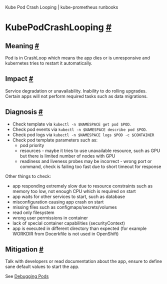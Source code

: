 

Kube Pod Crash Looping \| kube\-prometheus runbooks

KubePodCrashLooping
 [\#](#kubepodcrashlooping)
===============================================

Meaning
 [\#](#meaning)
-----------------------

Pod is in CrashLoop which means the app dies or is unresponsive and
kubernetes tries to restart it automatically.

Impact
 [\#](#impact)
---------------------

Service degradation or unavailability.
Inability to do rolling upgrades.
Certain apps will not perform required tasks such as data migrations.

Diagnosis
 [\#](#diagnosis)
---------------------------

* Check template via `kubectl -n $NAMESPACE get pod $POD`.
* Check pod events via `kubectl -n $NAMESPACE describe pod $POD`.
* Check pod logs via `kubectl -n $NAMESPACE logs $POD -c $CONTAINER`
* Check pod template parameters such as:
	+ pod priority
	+ resources \- maybe it tries to use unavailable resource, such as GPU but
	there is limited number of nodes with GPU
	+ readiness and liveness probes may be incorrect \- wrong port or command,
	check is failing too fast due to short timeout for response

Other things to check:

* app responding extremely slow due to resource constraints such as memory too
low, not enough CPU which is required on start
* app waits for other services to start, such as database
* misconfiguration causing app crash on start
* missing files such as configmaps/secrets/volumes
* read only filesystem
* wrong user permissions in container
* lack of special container capabilities (securityContext)
* app is executed in different directory than expected
(for example WORKDIR from Docerkfile is not used in OpenShift)

Mitigation
 [\#](#mitigation)
-----------------------------

Talk with developers or read documentation about the app, ensure to define
sane default values to start the app.

See [Debugging Pods](https://kubernetes.io/docs/tasks/debug-application-cluster/debug-application/#debugging-pods)
